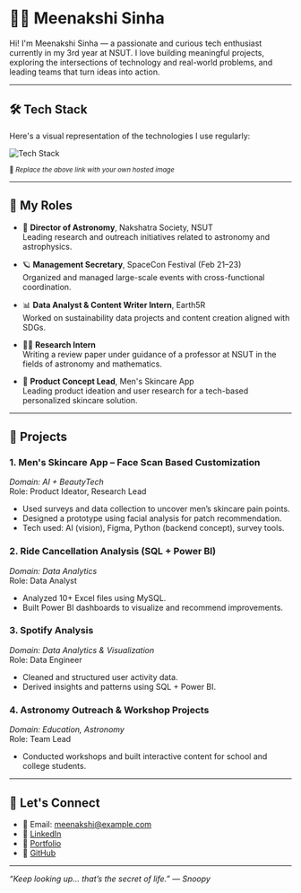 # 👩‍💻 Meenakshi Sinha

Hi! I'm Meenakshi Sinha — a passionate and curious tech enthusiast currently in my 3rd year at NSUT. I love building meaningful projects, exploring the intersections of technology and real-world problems, and leading teams that turn ideas into action.

---

## 🛠 Tech Stack

Here's a visual representation of the technologies I use regularly:

![Tech Stack](https://your-image-link-here.com/techstack.png)

<sub>📝 *Replace the above link with your own hosted image*</sub>

---

## 💼 My Roles

- 🚀 **Director of Astronomy**, Nakshatra Society, NSUT  
  Leading research and outreach initiatives related to astronomy and astrophysics.

- 🪐 **Management Secretary**, SpaceCon Festival (Feb 21–23)  
  Organized and managed large-scale events with cross-functional coordination.

- 📊 **Data Analyst & Content Writer Intern**, Earth5R  
  Worked on sustainability data projects and content creation aligned with SDGs.

- 👨‍🔬 **Research Intern**  
  Writing a review paper under guidance of a professor at NSUT in the fields of astronomy and mathematics.

- 📲 **Product Concept Lead**, Men's Skincare App  
  Leading product ideation and user research for a tech-based personalized skincare solution.

---

## 🚧 Projects

### 1. **Men's Skincare App – Face Scan Based Customization**
*Domain: AI + BeautyTech*  
Role: Product Ideator, Research Lead  
- Used surveys and data collection to uncover men’s skincare pain points.
- Designed a prototype using facial analysis for patch recommendation.
- Tech used: AI (vision), Figma, Python (backend concept), survey tools.

### 2. **Ride Cancellation Analysis (SQL + Power BI)**
*Domain: Data Analytics*  
Role: Data Analyst  
- Analyzed 10+ Excel files using MySQL.
- Built Power BI dashboards to visualize and recommend improvements.

### 3. **Spotify Analysis**
*Domain: Data Analytics & Visualization*  
Role: Data Engineer  
- Cleaned and structured user activity data.
- Derived insights and patterns using SQL + Power BI.

### 4. **Astronomy Outreach & Workshop Projects**
*Domain: Education, Astronomy*  
Role: Team Lead  
- Conducted workshops and built interactive content for school and college students.

---

## 🌟 Let's Connect

- 📧 Email: meenakshi@example.com  
- 🔗 [LinkedIn](https://www.linkedin.com/in/your-profile/)  
- 📁 [Portfolio](https://yourportfolio.com)  
- 🐙 [GitHub](https://github.com/yourusername)

---

_“Keep looking up… that’s the secret of life.” — Snoopy_

